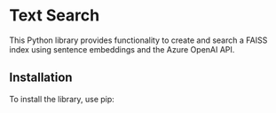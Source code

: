 # Text Search

This Python library provides functionality to create and search a FAISS index using sentence embeddings and the Azure OpenAI API.

## Installation

To install the library, use pip:

